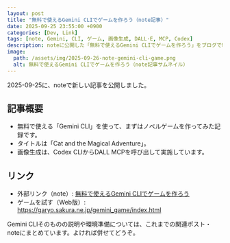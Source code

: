 ```yaml
---
layout: post
title: "無料で使えるGemini CLIでゲームを作ろう（note記事）"
date: 2025-09-25 23:55:00 +0900
categories: [Dev, Link]
tags: [note, Gemini, CLI, ゲーム, 画像生成, DALL·E, MCP, Codex]
description: noteに公開した「無料で使えるGemini CLIでゲームを作ろう」をブログで紹介します。ノベルゲーム制作と画像生成（Codex CLIのDALL MCP連携）についてのメモ。
image:
  path: /assets/img/2025-09-26-note-gemini-cli-game.png
  alt: 無料で使えるGemini CLIでゲームを作ろう（note記事サムネイル）
---
```


2025-09-25に、noteで新しい記事を公開しました。

## 記事概要

- 無料で使える「Gemini CLI」を使って、まずはノベルゲームを作ってみた記録です。
- タイトルは「Cat and the Magical Adventure」。
- 画像生成は、Codex CLIからDALL MCPを呼び出して実施しています。

## リンク

- 外部リンク（note）: [無料で使えるGemini CLIでゲームを作ろう](https://note.com/hantani/n/n1576bf19d93f)
- ゲームを試す（Web版）: https://garyo.sakura.ne.jp/gemini_game/index.html

Gemini CLIそのものの説明や環境準備については、これまでの関連ポスト・noteにまとめています。よければ併せてどうぞ。

